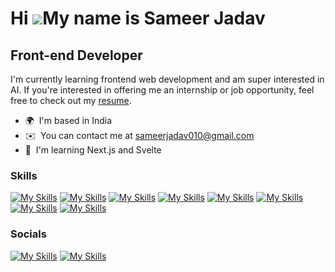 # Hi ![](https://user-images.githubusercontent.com/18350557/176309783-0785949b-9127-417c-8b55-ab5a4333674e.gif)My name is Sameer Jadav

## Front-end Developer

I'm currently learning frontend web development and am super interested in AI. If you're interested in offering me an internship or job opportunity, feel free to check out my [resume](https://drive.google.com/file/d/1UlOssOTmjvuPLi-lanZtdn47v2KkStsr/view).

- 🌍  I'm based in India
- ✉️  You can contact me at [sameerjadav010@gmail.com](mailto:sameerjadav010@gmail.com)
- 🧠  I'm learning Next.js and Svelte

### Skills

[![My Skills](https://skillicons.dev/icons?i=html)](https://developer.mozilla.org/en-US/docs/Glossary/HTML5)
[![My Skills](https://skillicons.dev/icons?i=css)](https://www.w3.org/TR/CSS/#css)
[![My Skills](https://skillicons.dev/icons?i=js)](https://developer.mozilla.org/en-US/docs/Web/JavaScript)
[![My Skills](https://skillicons.dev/icons?i=tailwind)](https://tailwindcss.com/)
[![My Skills](https://skillicons.dev/icons?i=react)](https://reactjs.org/)
[![My Skills](https://skillicons.dev/icons?i=next)](https://nextjs.org/)
[![My Skills](https://skillicons.dev/icons?i=git)](https://git-scm.com/)
[![My Skills](https://skillicons.dev/icons?i=github)](https://github.com/)

### Socials

[![My Skills](https://skillicons.dev/icons?i=linkedin)](https://www.linkedin.com/in/sameer-jadav)
[![My Skills](https://skillicons.dev/icons?i=twitter)](https://www.twitter.com/SameerJadav_)
